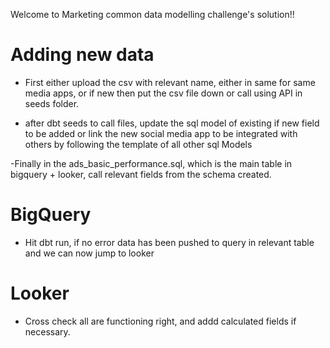 Welcome to Marketing common data modelling challenge's solution!!

# Adding new data
- First either upload the csv with relevant name, either in same for same media apps, or if new then put the csv file down
or call using API in seeds folder.

- after dbt seeds to call files, update the sql model of existing if new field to be added or link the new social media app 
to be integrated with others by following the template of all other sql Models

-Finally  in the ads_basic_performance.sql, which is the main table in bigquery + looker, call relevant fields from the schema created.

# BigQuery

- Hit dbt run, if no error data has been pushed to query in relevant table and we can now jump to looker

# Looker

- Cross check all are functioning right, and addd calculated fields if necessary.

